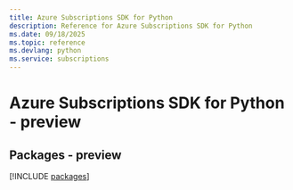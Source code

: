 ```yaml
---
title: Azure Subscriptions SDK for Python
description: Reference for Azure Subscriptions SDK for Python
ms.date: 09/18/2025
ms.topic: reference
ms.devlang: python
ms.service: subscriptions
---
```

# Azure Subscriptions SDK for Python - preview
## Packages - preview
[!INCLUDE [packages](subscriptions-index.md)]